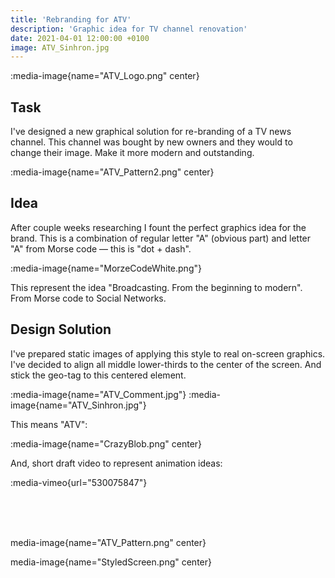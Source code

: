 ```yaml
---
title: 'Rebranding for ATV'
description: 'Graphic idea for TV channel renovation'
date: 2021-04-01 12:00:00 +0100
image: ATV_Sinhron.jpg
---
```


:media-image{name="ATV_Logo.png" center}

## Task

I've designed a new graphical solution for re-branding of a TV news channel. This channel was bought by new owners and they would to change their image. Make it more modern and outstanding.

:media-image{name="ATV_Pattern2.png" center}

## Idea

After couple weeks researching I fount the perfect graphics idea for the brand. This is a combination of regular letter "A" (obvious part) and letter "A" from Morse code — this is "dot + dash".

:media-image{name="MorzeCodeWhite.png"}

This represent the idea "Broadcasting. From the beginning to modern". From Morse code to Social Networks.

## Design Solution

I've prepared static images of applying this style to real on-screen graphics. I've decided to align all middle lower-thirds to the center of the screen. And stick the geo-tag to this centered element.

:media-image{name="ATV_Comment.jpg"}
:media-image{name="ATV_Sinhron.jpg"}

This means "ATV":

:media-image{name="CrazyBlob.png" center}

And, short draft video to represent animation ideas:

:media-vimeo{url="530075847"}

<br /><br /><br />

media-image{name="ATV_Pattern.png" center}

media-image{name="StyledScreen.png" center}
